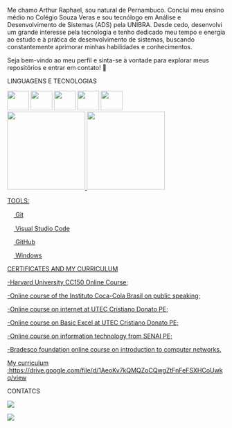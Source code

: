 Me chamo Arthur Raphael, sou natural de Pernambuco. Concluí meu ensino médio no Colégio Souza Veras e sou tecnólogo em Análise e Desenvolvimento de Sistemas (ADS) pela UNIBRA. Desde cedo, desenvolvi um grande interesse pela tecnologia e tenho dedicado meu tempo e energia ao estudo e à prática de desenvolvimento de sistemas, buscando constantemente aprimorar minhas habilidades e conhecimentos.

Seja bem-vindo ao meu perfil e sinta-se à vontade para explorar meus repositórios e entrar em contato! 🚀


LINGUAGENS E TECNOLOGIAS

<img src="https://cdn.jsdelivr.net/gh/devicons/devicon/icons/javascript/javascript-original.svg" width="50" height="45" /> 

<img src="https://cdn.jsdelivr.net/gh/devicons/devicon/icons/html5/html5-original.svg" width="50" height="45" /> 

<img src="https://cdn.jsdelivr.net/gh/devicons/devicon/icons/css3/css3-original.svg" width="50" height="45" /> 

<img src="https://cdn.worldvectorlogo.com/logos/cucumber.svg" width="50" height="45" /> 

<img src="https://upload.wikimedia.org/wikipedia/commons/thumb/7/73/Ruby_logo.svg/2048px-Ruby_logo.svg.png" width="50" height="45" /> 





<div>
<a href="https://github.com/ArthurRaphael">
<img height="180em" src="https://github-readme-stats.vercel.app/api/top-langs/?username=ArthurRaphael&layout=compact&langs_count=7&theme=dracula"/>
<img height="180em" src="https://github-readme-stats.vercel.app/api?username=ArthurRaphael&show_icons=true&theme=dracula&include_all_commits=true&count_private=true"/>
<div>
 
TOOLS:

<img src="https://cdn.jsdelivr.net/gh/devicons/devicon/icons/git/git-original.svg" width="15" height="15"/>  Git

<img src="https://cdn.jsdelivr.net/gh/devicons/devicon/icons/vscode/vscode-original.svg" width="15" height="15"/>  Visual Studio Code

 <img src="https://cdn.jsdelivr.net/gh/devicons/devicon/icons/github/github-original.svg" width="15" height="10" />  GitHub

 <img src="https://cdn.jsdelivr.net/gh/devicons/devicon/icons/windows8/windows8-original.svg" width="15" height="10" />  Windows

 CERTIFICATES AND MY CURRICULUM
 
 -Harvard University CC150 Online Course;
 
 -Online course of the Instituto Coca-Cola Brasil on public speaking;
 
 -Online course on internet at UTEC Cristiano Donato PE;
 
 -Online course on Basic Excel at UTEC Cristiano Donato PE;
 
 -Online course on information technology from SENAI PE;
 
 -Bradesco foundation online course on introduction to computer networks.
 
 My curriculum :https://drive.google.com/file/d/1AeoKv7kQMQZoCQwgZtFnFeFSXHCoUwkq/view
 
 CONTATCS

<a href="https://instagram.com/raffa_alvesbr" target="_blank"><img src="https://img.shields.io/badge/-Instagram-%23E4405F?style=for-the-badge&logo=instagram&logoColor=white" target="_blank"></a>

<a href = "arthurraphael559@gmail.com"><img src="https://img.shields.io/badge/Gmail-D14836?style=for-the-badge&logo=gmail&logoColor=white" target="_blank"></a>
 
 
 










